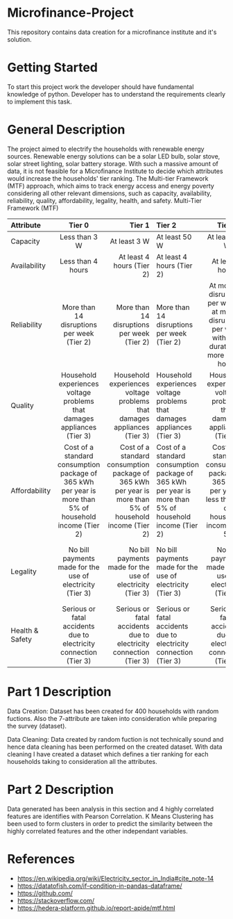 # Microfinance-Project
This repository contains data creation for a microfinance institute and it's solution.

# Getting Started
To start this project work the developer should have fundamental knowledge of python.
Developer has to understand the requirements clearly to implement this task.

# General Description
The project aimed to electrify the households with renewable energy sources. Renewable energy solutions can be a solar LED bulb, solar stove, solar street lighting, solar battery storage. With such a massive amount of data, it is not feasible for a Microfinance Institute to decide which attributes would increase the households' tier ranking.
The Multi-tier Framework (MTF) approach, which aims to track energy access and energy poverty considering all other relevant dimensions, such as capacity, availability, reliability, quality, affordability, legality, health, and safety. 
Multi-Tier Framework (MTF)

| Attribute      | Tier 0  | Tier 1       | Tier 2       | Tier 3   | Tier 4   | Tier 5 |
| :---         | :-------:    | -------:          | :----------- | :------: | ------------: | ------------: |
| Capacity      | Less than 3 W  | At least 3 W       | At least 50 W       | At least 200 W   | At least 800 W   | At least 2 kW |
| Availability       | Less than 4 hours  | At least 4 hours  (Tier 2)    | At least 4 hours  (Tier 2)     | At least 8 hours    | At least 16 hours        | At least 23 hours |
| Reliability      | More than 14 disruptions per week (Tier 2)  | More than 14 disruptions per week   (Tier 2)   |More than 14 disruptions per week (Tier 2)| At most 14 disruptions per week or at most 3 disruptions per week with total duration of more than 2 hours     | > 3 to 14 disruptions per week    | At most 3 disruptions per week with total duration of less than 2 hours|   
|Quality| Household experiences voltage problems that damages appliances (Tier 3)| Household experiences voltage problems that damages appliances (Tier 3)| Household experiences voltage problems that damages appliances (Tier 3)| Household experiences voltage problems that damages appliances (Tier 3)| Voltage problems do not affect use of desired appliances (Tier 5)|  Voltage problems do not affect use of desired appliances (Tier 5)|
|Affordability| Cost of a standard consumption package of 365 kWh per year is more than 5% of household income (Tier 2)|Cost of a standard consumption package of 365 kWh per year is more than 5% of household income (Tier 2)|Cost of a standard consumption package of 365 kWh per year is more than 5% of household income (Tier 2)|Cost of a standard consumption package of 365 kWh per year is less than 5% of household income (Tier 5)|Cost of a standard consumption package of 365 kWh per year is more than 5% of household income (Tier 5)|Cost of a standard consumption package of 365 kWh per year is more than 5% of household income (Tier 5)|
|Legality| No bill payments made for the use of electricity (Tier 3)|No bill payments made for the use of electricity (Tier 3)|No bill payments made for the use of electricity (Tier 3)|No bill payments made for the use of electricity (Tier 3)| Bill is paid to the utility, prepaid card seller, or authorized representative (Tier 5)|Bill is paid to the utility, prepaid card seller, or authorized representative (Tier 5)|
|Health & Safety| Serious or fatal accidents due to electricity connection (Tier 3) |Serious or fatal accidents due to electricity connection (Tier 3)|Serious or fatal accidents due to electricity connection (Tier 3) |Serious or fatal accidents due to electricity connection (Tier 5)| Absence of past accidents (Tier 5)| Absence of past accidents (Tier 5)|

# Part 1 Description
Data Creation:
Dataset has been created for 400 households with random fuctions. Also the 7-attribute are taken into consideration while preparing the survey (dataset). 

Data Cleaning:
Data created by random fuction is not technically sound and hence data cleaning has been performed on the created dataset. With data cleaning I have created a dataset which defines a tier ranking for each households taking to consideration all the attributes.

# Part 2 Description
Data generated has been analysis in this section and 4 highly correlated features are identifies with Pearson Correlation. K Means Clustering has been used to form clusters in order to predict the similarity between the highly correlated features and the other independant variables.

# References
- https://en.wikipedia.org/wiki/Electricity_sector_in_India#cite_note-14
- https://datatofish.com/if-condition-in-pandas-dataframe/
- https://github.com/
- https://stackoverflow.com/
- https://hedera-platform.github.io/report-apide/mtf.html
